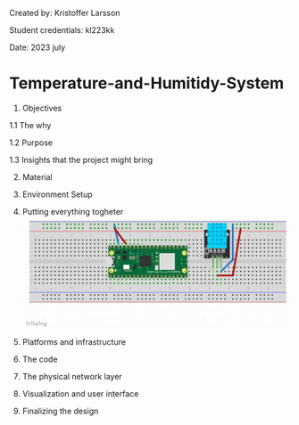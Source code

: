 Created by: Kristoffer Larsson

Student credentials: kl223kk

Date: 2023 july
# Temperature-and-Humitidy-System


1. Objectives

1.1 The why

1.2 Purpose

1.3 Insights that the project might bring


2. Material


3. Environment Setup

4. Putting everything togheter
![Alt Text](2023-06-13.png)

5. Platforms and infrastructure

6. The code

7. The physical network layer

8. Visualization and user interface

9. Finalizing the design
